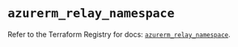 # `azurerm_relay_namespace`

Refer to the Terraform Registry for docs: [`azurerm_relay_namespace`](https://registry.terraform.io/providers/hashicorp/azurerm/4.30.0/docs/resources/relay_namespace).
